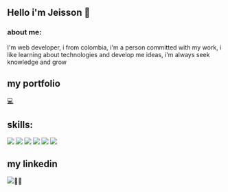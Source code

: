 ## Hello i'm Jeisson :wave:

### about me:

I'm web developer, i from colombia, i'm a person committed with my work, i like learning about technologies and develop me ideas, i'm always seek knowledge and grow

## my portfolio
<a href="https://jeisson300.github.io/portfolio/" >💻</a>

## skills: 

<img src="https://img.shields.io/badge/Microsoft%20SQL%20Server-CC2927?style=for-the-badge&logo=microsoft%20sql%20server&logoColor=white" />
<img src="https://img.shields.io/badge/C%23-239120?style=for-the-badge&logo=c-sharp&logoColor=white" />
<img src="https://img.shields.io/badge/JavaScript-323330?style=for-the-badge&logo=javascript&logoColor=F7DF1E" />
<img src="https://img.shields.io/badge/TypeScript-007ACC?style=for-the-badge&logo=typescript&logoColor=white" />
<img src="https://img.shields.io/badge/HTML5-E34F26?style=for-the-badge&logo=html5&logoColor=white" />
<img src="https://img.shields.io/badge/CSS3-1572B6?style=for-the-badge&logo=css3&logoColor=white" />

## my linkedin
<img src="www.linkedin.com/in/jose-jeisson-ceballos-leal-877026171">👨‍💻 </img>
